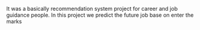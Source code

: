 It was a basically recommendation system project for career and job guidance people.
In this project we predict the future job base on enter the marks
